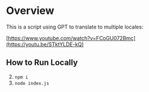 # Overview

This is a script using GPT to translate to multiple locales:

[https://www.youtube.com/watch?v=FCoGU072Bmc](https://youtu.be/STktYLDE-kQ)

## How to Run Locally

2. `npm i`
3. `node index.js`
